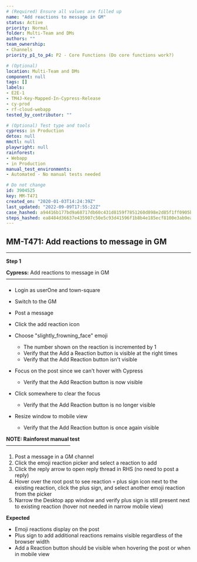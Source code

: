 ```yaml
---
# (Required) Ensure all values are filled up
name: "Add reactions to message in GM"
status: Active
priority: Normal
folder: Multi-Team and DMs
authors: ""
team_ownership: 
- Channels
priority_p1_to_p4: P2 - Core Functions (Do core functions work?)

# (Optional)
location: Multi-Team and DMs
component: null
tags: []
labels: 
- E2E-1
- TM4J-Key-Mapped-In-Cypress-Release
- cy-prod
- rf-cloud-webapp
tested_by_contributor: ""

# (Optional) Test type and tools
cypress: in Production
detox: null
mmctl: null
playwright: null
rainforest: 
- Webapp
- in Production
manual_test_environments:
- Automated - No manual tests needed

# Do not change
id: 3904525
key: MM-T471
created_on: "2020-01-03T14:24:39Z"
last_updated: "2022-09-09T17:55:22Z"
case_hashed: a94416b177bd9a68717db60c431d8159f7851260d898e2d85f1ff0905b3414c783c973ae686beae0dd241db1e0f95b70
steps_hashed: ea8484d36637e435907c50e5c93d41596f1b8b4e185ecf8100e3ab9ea7cbd660b505fa21f7ccf3787f5ba2123b8958e5
---
```


<!-- (Auto-generated) Based on frontmatter's "key" and "name" -->

## MM-T471: Add reactions to message in GM

---

**Step 1**

**Cypress:** Add reactions to message in GM\
–––––––––––––––––––––––––

- Login as userOne and town-square

- Switch to the GM

- Post a message

- Click the add reaction icon

- Choose "slightly\_frowning\_face" emoji

  - The number shown on the reaction is incremented by 1
  - Verify that the Add a Reaction button is visible at the right times
  - Verify that the Add Reaction button isn't visible

- Focus on the post since we can't hover with Cypress

  - Verify that the Add Reaction button is now visible

- Click somewhere to clear the focus

  - Verify that the Add Reaction button is no longer visible

- Resize window to mobile view

  - Verify that the Add Reaction button is once again visible

**NOTE: Rainforest manual test**\
–––––––––––––––––––––––––

1. Post a message in a GM channel
2. Click the emoji reaction picker and select a reaction to add
3. Click the reply arrow to open reply thread in RHS (no need to post a reply)
4. Hover over the root post to see reaction `+` plus sign icon next to the existing reaction, click the plus sign, and select another emoji reaction from the picker
5. Narrow the Desktop app window and verify plus sign is still present next to existing reaction (hover not needed in narrow mobile view)

**Expected**

- Emoji reactions display on the post
- Plus sign to add additional reactions remains visible regardless of the browser width
- Add a Reaction button should be visible when hovering the post or when in mobile view
